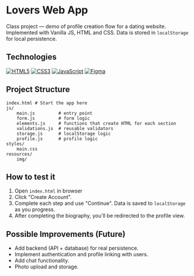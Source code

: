 <!-- Shields / Badges -->

# Lovers Web App
Class project — demo of profile creation flow for a dating website. Implemented with Vanilla JS, HTML and CSS. Data is stored in `localStorage` for local persistence.

## Technologies
[![HTML5](https://img.shields.io/badge/HTML5-%23E34F26.svg?style=flat&logo=html5&logoColor=white)](https://developer.mozilla.org/docs/Web/HTML)
[![CSS3](https://img.shields.io/badge/CSS3-%231572B6.svg?style=flat&logo=css3&logoColor=white)](https://developer.mozilla.org/docs/Web/CSS)
[![JavaScript](https://img.shields.io/badge/JavaScript-%23F7DF1E.svg?style=flat&logo=javascript&logoColor=black)](https://developer.mozilla.org/docs/Web/JavaScript)
[![Figma](https://img.shields.io/badge/Design-Figma-black?style=flat&logo=figma)](https://www.figma.com)


## Project Structure
```
index.html # Start the app here
js/
    main.js         # entry point
    form.js         # form logic
    elements.js     # functions that create HTML for each section
    validations.js  # reusable validators 
    storage.js      # localStorage logic
    profile.js      # profile logic
styles/
    main.css
resources/
    img/
```

## How to test it
1. Open `index.html` in browser 
2. Click "Create Account".
3. Complete each step and use "Continue". Data is saved to `localStorage` as you progress.
4. After completing the biography, you'll be redirected to the profile view.


## Possible Improvements (Future)
- Add backend (API + database) for real persistence.
- Implement authentication and profile linking with users.
- Add chat functionality.
- Photo upload and storage.

